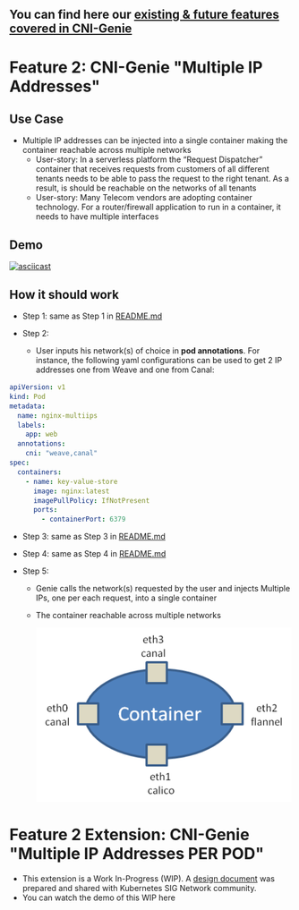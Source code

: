 ## You can find here our [existing & future features covered in CNI-Genie](../CNIGenieFeatureSet.md)

# Feature 2: CNI-Genie "Multiple IP Addresses"

## Use Case

* Multiple IP addresses can be injected into a single container making the container reachable across multiple networks
   * User-story: In a serverless platform the “Request Dispatcher” container that receives requests from customers of all different tenants needs to be able to pass the request to the right tenant. As a result, is should be reachable on the networks of all tenants
   * User-story: Many Telecom vendors are adopting container technology. For a router/firewall application to run in a container, it needs to have multiple interfaces
   
## Demo

[![asciicast](https://asciinema.org/a/120282.png)](https://asciinema.org/a/120282)
   
## How it should work

* Step 1: same as Step 1 in [README.md](../multiple-cni-plugins/README.md) 
  
* Step 2:
  * User inputs his network(s) of choice in **pod annotations**. For instance, the following yaml configurations can be used to get 2 IP addresses one from Weave and one from Canal:
  
```yaml
apiVersion: v1
kind: Pod
metadata:
  name: nginx-multiips
  labels:
    app: web
  annotations:
    cni: "weave,canal"
spec:
  containers:
    - name: key-value-store
      image: nginx:latest
      imagePullPolicy: IfNotPresent
      ports:
        - containerPort: 6379
```

* Step 3: same as Step 3 in [README.md](../multiple-cni-plugins/README.md)

* Step 4: same as Step 4 in [README.md](../multiple-cni-plugins/README.md)

* Step 5: 
  * Genie calls the network(s) requested by the user and injects Multiple IPs, one per each request, into a single container
  * The container reachable across multiple networks

    ![image](multi-interface.png)

# Feature 2 Extension: CNI-Genie "Multiple IP Addresses PER POD"
   * This extension is a Work In-Progress (WIP). A [design document](https://docs.google.com/document/d/1zT2ofZzeowrJ-h4JWeKQyRGSDADJQssOoCFPpfwni7U/edit?usp=sharing) was prepared and shared with Kubernetes SIG Network community.
   * You can watch the demo of this WIP here
   

